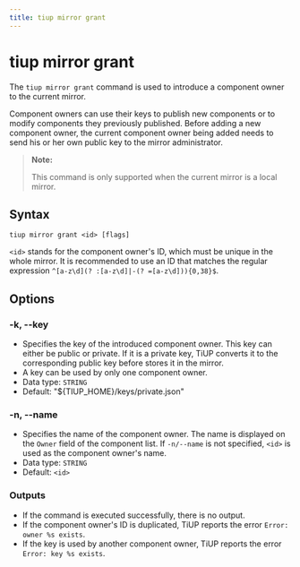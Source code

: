 ```yaml
---
title: tiup mirror grant
---
```


# tiup mirror grant

The `tiup mirror grant` command is used to introduce a component owner to the current mirror.

Component owners can use their keys to publish new components or to modify components they previously published. Before adding a new component owner, the current component owner being added needs to send his or her own public key to the mirror administrator.

> **Note:**
>
> This command is only supported when the current mirror is a local mirror.

## Syntax

```shell
tiup mirror grant <id> [flags]
```

`<id>` stands for the component owner's ID, which must be unique in the whole mirror. It is recommended to use an ID that matches the regular expression `^[a-z\d](? :[a-z\d]|-(? =[a-z\d])){0,38}$`.

## Options

### -k, --key

- Specifies the key of the introduced component owner. This key can either be public or private. If it is a private key, TiUP converts it to the corresponding public key before stores it in the mirror.
- A key can be used by only one component owner.
- Data type: `STRING`
- Default: "${TIUP_HOME}/keys/private.json"

### -n, --name

- Specifies the name of the component owner. The name is displayed on the `Owner` field of the component list. If `-n/--name` is not specified, `<id>` is used as the component owner's name.
- Data type: `STRING`
- Default: `<id>`

### Outputs

- If the command is executed successfully, there is no output.
- If the component owner's ID is duplicated, TiUP reports the error `Error: owner %s exists`.
- If the key is used by another component owner, TiUP reports the error `Error: key %s exists`.
